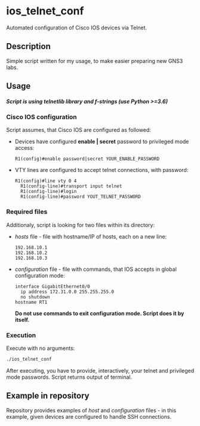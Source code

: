 # ios_telnet_conf
Automated configuration of Cisco IOS devices via Telnet.

## Description
Simple script written for my usage, to make easier preparing new GNS3 labs.

## Usage
##### Script is using telnetlib library and f-strings (use Python >=3.6) 
### Cisco IOS configuration
Script assumes, that Cisco IOS are configured as followed:
 - Devices have configured **enable | secret** password to privileged mode access:
   ```
   R1(config)#enable password|secret YOUR_ENABLE_PASSWORD
   ```
 - VTY lines are configured to accept telnet connections, with password:
   ```
   R1(config)#line vty 0 4
     R1(config-line)#transport input telnet
     R1(config-line)#login
     R1(config-line)#password YOUT_TELNET_PASSWORD
   ```

### Required files
Additionaly, script is looking for two files within its directory:
 - *hosts* file - file with hostname/IP of hosts, each on a new line:
   ```
   192.168.10.1
   192.168.10.2
   192.168.10.3
   ```
 - *configuration* file - file with commands, that IOS accepts in global configuration mode:
   ```
   interface GigabitEthernet0/0
     ip address 172.31.0.0 255.255.255.0
     no shutdown
   hostname RT1
   ```
   **Do not use commands to exit configuration mode. Script does it by itself.**

### Execution
Execute with no arguments:
``` sh
./ios_telnet_conf
```
After executing, you have to provide, interactively, your telnet and privileged mode passwords.
Script returns output of terminal.

## Example in repository
Repository provides examples of *host* and *configuration* files - in this example, given devices are configured to handle SSH connections.


